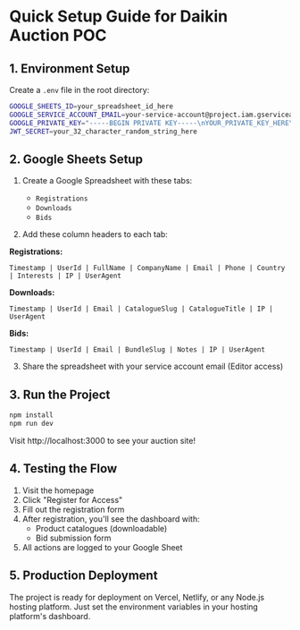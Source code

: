 # Quick Setup Guide for Daikin Auction POC

## 1. Environment Setup

Create a `.env` file in the root directory:

```bash
GOOGLE_SHEETS_ID=your_spreadsheet_id_here
GOOGLE_SERVICE_ACCOUNT_EMAIL=your-service-account@project.iam.gserviceaccount.com
GOOGLE_PRIVATE_KEY="-----BEGIN PRIVATE KEY-----\nYOUR_PRIVATE_KEY_HERE\n-----END PRIVATE KEY-----\n"
JWT_SECRET=your_32_character_random_string_here
```

## 2. Google Sheets Setup

1. Create a Google Spreadsheet with these tabs:
   - `Registrations` 
   - `Downloads`
   - `Bids`

2. Add these column headers to each tab:

**Registrations:**
```
Timestamp | UserId | FullName | CompanyName | Email | Phone | Country | Interests | IP | UserAgent
```

**Downloads:**
```
Timestamp | UserId | Email | CatalogueSlug | CatalogueTitle | IP | UserAgent
```

**Bids:**
```
Timestamp | UserId | Email | BundleSlug | Notes | IP | UserAgent
```

3. Share the spreadsheet with your service account email (Editor access)

## 3. Run the Project

```bash
npm install
npm run dev
```

Visit http://localhost:3000 to see your auction site!

## 4. Testing the Flow

1. Visit the homepage
2. Click "Register for Access" 
3. Fill out the registration form
4. After registration, you'll see the dashboard with:
   - Product catalogues (downloadable)
   - Bid submission form
5. All actions are logged to your Google Sheet

## 5. Production Deployment

The project is ready for deployment on Vercel, Netlify, or any Node.js hosting platform. Just set the environment variables in your hosting platform's dashboard.
